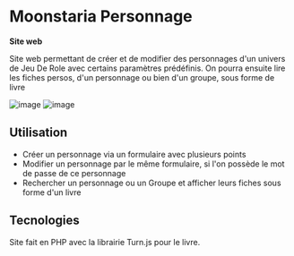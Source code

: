 # Moonstaria Personnage

**Site web**

Site web permettant de créer et de modifier des personnages d'un univers de Jeu De Role avec certains paramètres prédéfinis. On pourra ensuite lire les fiches persos, d'un personnage ou bien d'un groupe, sous forme de livre

![image](https://img15.hostingpics.net/pics/209805ChristineZora.png)
![image](https://img15.hostingpics.net/pics/230026Arborescence.png)

## Utilisation

* Créer un personnage via un formulaire avec plusieurs points
* Modifier un personnage par le même formulaire, si l'on possède le mot de passe de ce personnage
* Rechercher un personnage ou un Groupe et afficher leurs fiches sous forme d'un livre

## Tecnologies

Site fait en PHP avec la librairie Turn.js pour le livre.